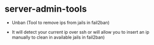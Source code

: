 # server-admin-tools

* Unban (Tool to remove ips from jails in fail2ban)
- It will detect your current ip over ssh or will allow you to insert an ip manually to clean in available jails in fail2ban)
